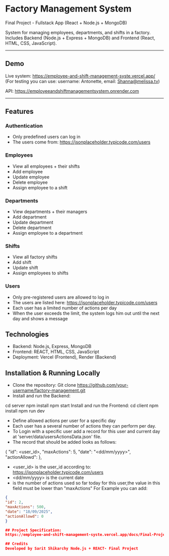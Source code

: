 # Factory Management System

Final Project - Fullstack App (React + Node.js + MongoDB)

System for managing employees, departments, and shifts in a factory.  
Includes Backend (Node.js + Express + MongoDB) and Frontend (React, HTML, CSS, JavaScript).

---

## Demo

Live system: https://employee-and-shift-management-syste.vercel.app/  
(For testing you can use: username: Antonette, email: Shanna@melissa.tv)

API: https://employeeandshiftmanagementsystem.onrender.com

---

## Features

### Authentication
- Only predefined users can log in
- The users come from: https://jsonplaceholder.typicode.com/users

### Employees
- View all employees + their shifts
- Add employee
- Update employee
- Delete employee
- Assign employee to a shift

### Departments
- View departments + their managers
- Add department
- Update department
- Delete department
- Assign employee to a department

### Shifts
- View all factory shifts
- Add shift
- Update shift
- Assign employees to shifts

### Users
- Only pre-registered users are allowed to log in
- The users are listed here: https://jsonplaceholder.typicode.com/users
- Each user has a limited number of actions per day
- When the user exceeds the limit, the system logs him out until the next day and shows a message

## Technologies
- Backend: Node.js, Express, MongoDB
- Frontend: REACT, HTML, CSS, JavaScript
- Deployment: Vercel (Frontend), Render (Backend)

## Installation & Running Locally
- Clone the repository: Git clone https://github.com/your-username/factory-management.git
- Install and run the Backend:

cd server
npm install
npm start
Install and run the Frontend:
cd client
npm install
npm run dev

- Define allowed actions per user for a specific day
- Each user has a several number of actions they can perform per day.
- To Login with a specific user add a record for this user and current day at 'server/data/usersActionsData.json' file.
- The record that should be added looks as follows:

{
"id": <user_id>,
"maxActions": 5,
"date": "<dd/mm/yyyy>",
"actionAllowd": <numOfActionsUsedTodayForThisUser>
},

- <user_id> is the user_id according to: https://jsonplaceholder.typicode.com/users
- <dd/mm/yyyy> is the current date
- <actionAllowedForThisUser> is the number of actions used so far today for this user,the value in this field must be lower than "maxActions"
For Example you can add:
```json
{
"id": 2,
"maxActions": 500,
"date": "18/09/2025",
"actionAllowd": 0
}

## Project Specification:
https://employee-and-shift-management-syste.vercel.app/docs/Final-Project-EmployeeShiftManagementSystem.pdf

## Credits
Developed by Sarit Shikarchy Node.js + REACT- Final Project
